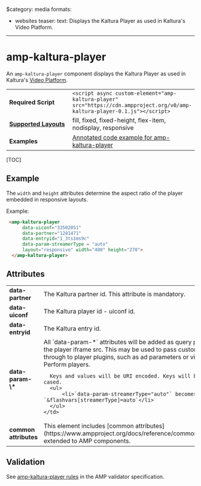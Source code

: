 $category: media
formats:
  - websites
teaser:
  text: Displays the Kaltura Player as used in Kaltura's Video Platform.
---
<!---
Copyright 2016 Kaltura. All Rights Reserved.

Licensed under the Apache License, Version 2.0 (the "License");
you may not use this file except in compliance with the License.
You may obtain a copy of the License at

      http://www.apache.org/licenses/LICENSE-2.0

Unless required by applicable law or agreed to in writing, software
distributed under the License is distributed on an "AS-IS" BASIS,
WITHOUT WARRANTIES OR CONDITIONS OF ANY KIND, either express or implied.
See the License for the specific language governing permissions and
limitations under the License.
-->

# amp-kaltura-player

An <code>amp-kaltura-player</code> component displays the Kaltura Player as used in Kaltura's <a href="https://corp.kaltura.com/">Video Platform</a>.

<table>
  <tr>
    <td width="40%"><strong>Required Script</strong></td>
    <td><code>&lt;script async custom-element="amp-kaltura-player" src="https://cdn.ampproject.org/v0/amp-kaltura-player-0.1.js">&lt;/script></code></td>
  </tr>
  <tr>
    <td class="col-fourty"><strong><a href="https://www.ampproject.org/docs/guides/responsive/control_layout.html">Supported Layouts</a></strong></td>
    <td>fill, fixed, fixed-height, flex-item, nodisplay, responsive</td>
  </tr>
  <tr>
    <td width="40%"><strong>Examples</strong></td>
    <td><a href="https://ampbyexample.com/components/amp-kaltura-player/">Annotated code example for amp-kaltura-player</a></td>
  </tr>
</table>

[TOC]

## Example

The `width` and `height` attributes determine the aspect ratio of the player embedded in responsive layouts.

Example:

```html
 <amp-kaltura-player
      data-uiconf="33502051"
      data-partner="1281471"
      data-entryid="1_3ts1ms9c"
      data-param-streamerType = "auto"
      layout="responsive" width="480" height="270">
  </amp-kaltura-player>
```

## Attributes

<table class="ad-m-table-listing">
  <tr>
    <td width="40%"><strong>data-partner</strong></td>
    <td>The Kaltura partner id. This attribute is mandatory.</td>
  </tr>
  <tr>
    <td width="40%"><strong>data-uiconf</strong></td>
    <td>The Kaltura player id - uiconf id.</td>
  </tr>
  <tr>
    <td width="40%"><strong>data-entryid</strong></td>
    <td>The Kaltura entry id.</td>
  </tr>
  <tr>
    <td width="40%"><strong>data-param-\*</strong></td>
    <td>
      All `data-param-*` attributes will be added as query parameter to the player iframe src. This may be used to pass custom values through to player plugins, such as ad parameters or video ids for Perform players.

      Keys and values will be URI encoded. Keys will be camel cased.
      <ul>
          <li>`data-param-streamerType="auto"` becomes `&flashvars[streamerType]=auto`</li>
      </ul>
    </td>
  </tr>
  <tr>
    <td width="40%"><strong>common attributes</strong></td>
    <td>This element includes [common attributes](https://www.ampproject.org/docs/reference/common_attributes) extended to AMP components.</td>
  </tr>
</table>


## Validation

See [amp-kaltura-player rules](https://github.com/ampproject/amphtml/blob/master/extensions/amp-kaltura-player/validator-amp-kaltura-player.protoascii) in the AMP validator specification.
